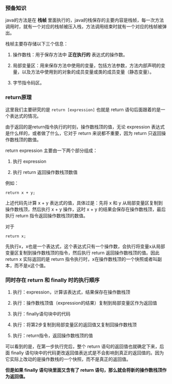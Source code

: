 ### 预备知识

java的方法是在 **栈帧** 里面执行的，java的栈保存的主要内容是栈帧，每一次方法调用时，就有一个对应的栈帧被压入栈，方法调用结束时就有一个对应的栈帧被弹出。

栈帧主要存存储以下三个信息：

1. 操作数栈：用于保存方法中 **正在执行的** 表达式的操作数。

2. 局部变量区：用来保存方法中使用的变量，包括方法参数，方法内部声明的变量，以及方法中使用到的对象的成员变量或类的成员变量（静态变量）。

3. 字节指令码区。

### return原理

这里我们主要研究的是 `return [expression]` 也就是 return 语句后面跟着的是一个表达式的情况。

由于返回的是return指令执行的时刻，操作数栈顶的值，无论 expression 表达式是什么样的，或者做了什么，它对于 return 来说都不重要，因为 return 只返回操作数栈顶的数值。

return expression 主要由一下两个部分组成：

1. 执行 expression

2. 执行 return 返回操作数栈顶数值

例如：
```
return x + y;
```
上述代码先计算 x + y 表达式的值，具体过是：先将 x 和 y 从局部变量区复制到操作数栈顶，然后执行 x + y 操作，这时 x + y 的结果会保存在操作数栈顶，最后执行 return 指令返回操作数栈顶的数值。

对于
```
return x;
```
先执行x，x也是一个表达式，这个表达式只有一个操作数，会执行将变量x从局部变量区复制到操作数栈顶的指令，然后执行 return 返回操作数栈顶的值。因此 return x 实际返回的是 return 指令执行时，x在操作数栈顶的一个快照或者叫副本，而不是x这个值。

### 同时存在 return 和 finally 时的执行顺序

1. 执行：expression，计算该表达式，结果保存在操作数栈顶

2. 执行：操作数栈顶值（expression的结果）复制到局部变量区作为返回值

3. 执行：finally语句块中的代码

4. 执行：将第2步复制到局部变量区的返回值又复制回操作数栈顶

5. 执行：return指令，返回操作数栈顶的值

可以看到的是，在第一步执行完后，整个 return 语句的返回值也就确定下来，后面 finally 语句块中的代码更改返回值表达式是不会影响到真正的返回值的。因为它实际上改动的是操作数栈的一个快照，而不是真正的返回值。

**但是如果 finally 语句块里面又含有了 return 语句，那么就会将新的操作数栈顶作为返回值。**